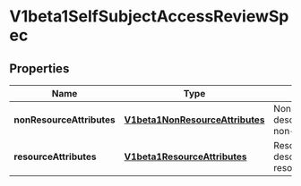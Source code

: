 
# V1beta1SelfSubjectAccessReviewSpec

## Properties
Name | Type | Description | Notes
------------ | ------------- | ------------- | -------------
**nonResourceAttributes** | [**V1beta1NonResourceAttributes**](V1beta1NonResourceAttributes.md) | NonResourceAttributes describes information for a non-resource access request |  [optional]
**resourceAttributes** | [**V1beta1ResourceAttributes**](V1beta1ResourceAttributes.md) | ResourceAuthorizationAttributes describes information for a resource access request |  [optional]



